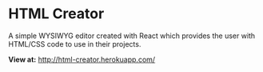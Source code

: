 # HTML Creator

A simple WYSIWYG editor created with React which provides the user with HTML/CSS code to use in their projects.

**View at:** http://html-creator.herokuapp.com/
